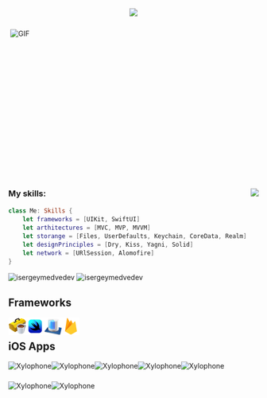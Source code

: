 <h1 align="center">
  <a href="https://git.io/typing-svg">
    <img src="https://readme-typing-svg.herokuapp.com/?lines=Hello,+There!+👋;I'm+Sergey+Medvedev;Nice+to+meet+you!&center=true&size=30">
  </a>
</h1>
<img align="right" alt="GIF" src="https://github.com/abhisheknaiidu/abhisheknaiidu/blob/master/code.gif?raw=true" width="500" height="320" />
<img align="right" src="https://media1.giphy.com/media/13HgwGsXF0aiGY/giphy.gif" />


<h3 align="left">My skills:</h3>
<p align="left">
</p>

```Swift
class Me: Skills {
    let frameworks = [UIKit, SwiftUI]
    let arthitectures = [MVC, MVP, MVVM]
    let storange = [Files, UserDefaults, Keychain, CoreData, Realm]
    let designPrinciples = [Dry, Kiss, Yagni, Solid]
    let network = [URlSession, Alomofire]
}
```



<img align="center" src="https://github-readme-stats.vercel.app/api?username=isergeymedvedev&show_icons=true&locale=en" alt="isergeymedvedev" width="47%"/>  <img align="center" src="https://github-readme-streak-stats.herokuapp.com/?user=isergeymedvedev&" alt="isergeymedvedev" width="50%"/>
## Frameworks  
<img align="left" alt="CocoaTouch" height="36px" src="https://github.com/VladimirFibe/VladimirFibe/blob/main/Assets/cocoatouch.png?raw=true" />
<img align="left" alt="SwiftUI" height="36px" src="https://github.com/VladimirFibe/VladimirFibe/blob/main/Assets/swiftui.png?raw=true" />
<img align="left" alt="CoreData" height="36px" src="https://github.com/VladimirFibe/VladimirFibe/blob/main/Assets/coredata.png?raw=true" />
<img align="left" alt="Firebase" height="36px" src="https://github.com/VladimirFibe/VladimirFibe/blob/main/Assets/firebase.png" />

&nbsp;
&nbsp; 

## iOS Apps
<a href="https://github.com/iSergeyMedvedev/DestiniUICode">
<img align="left" alt="Xylophone" height="40px" src="https://github.com/iSergeyMedvedev/DestiniUICode/blob/main/DestiniUICode/Resources/Assets.xcassets/AppIcon.appiconset/Icon.png?raw=true" />
</a>

<a href="https://github.com/iSergeyMedvedev/BMI_CalculatorUICode">
<img align="left" alt="Xylophone" height="40px" src="https://github.com/iSergeyMedvedev/BMI_CalculatorUICode/blob/main/BMI_CalculatorUICode/Resources/Assets.xcassets/AppIcon.appiconset/1024.png?raw=true" />
</a>

<a href="https://github.com/iSergeyMedvedev/QuizzlerUICode">
<img align="left" alt="Xylophone" height="40px" src="https://github.com/iSergeyMedvedev/QuizzlerUICode/blob/main/QuizzlerUICode/Assets.xcassets/AppIcon.appiconset/1024.png?raw=true" />
</a>

<a href="https://github.com/iSergeyMedvedev/EggTimerUICode">
<img align="left" alt="Xylophone" height="40px" src="https://github.com/iSergeyMedvedev/EggTimerUICode/blob/main/EggTimerUICode/Assets.xcassets/AppIcon.appiconset/1024.png?raw=true" />
</a>

<a href="https://github.com/iSergeyMedvedev/XylophoneUICode">
<img align="left" alt="Xylophone" height="40px" src="https://github.com/iSergeyMedvedev/XylophoneUICode/blob/main/XylophoneUICode/Assets.xcassets/AppIcon.appiconset/Icon-1024.png?raw=true" />
</a>

<a href="https://github.com/iSergeyMedvedev/DiceeUIcode">
<img align="left" alt="Xylophone" height="40px" src="https://github.com/iSergeyMedvedev/DiceeUIcode/blob/main/DiceeUIcode/Assets.xcassets/AppIcon.appiconset/1024.png?raw=true" />
</a>

<a href="https://github.com/iSergeyMedvedev/I-Am-PoorUICode">
<img align="left" alt="Xylophone" height="40px" src="https://github.com/iSergeyMedvedev/I-Am-PoorUICode/blob/main/I%20Am%20Poor/Assets.xcassets/AppIcon.appiconset/1024.png?raw=true" />
</a>

